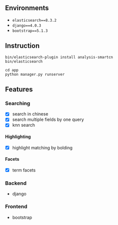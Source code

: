 ## Environments
- `elasticsearch==8.3.2`
- `django==4.0.3`
- `bootstrap==5.1.3`

## Instruction
```
bin/elasticsearch-plugin install analysis-smartcn
bin/elasticsearch

cd app
python manager.py runserver
```

## Features
### Searching
- [x] search in chinese
- [x] search multiple fields by one query
- [x] knn search
#### Highlighting
- [x] highlight matching by bolding
#### Facets
- [x] term facets
### Backend
- django
### Frontend
- bootstrap